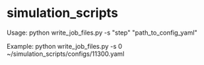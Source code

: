 # simulation_scripts

Usage: python write_job_files.py -s "step" "path_to_config_yaml"


Example: python write_job_files.py -s 0 ~/simulation_scripts/configs/11300.yaml 
